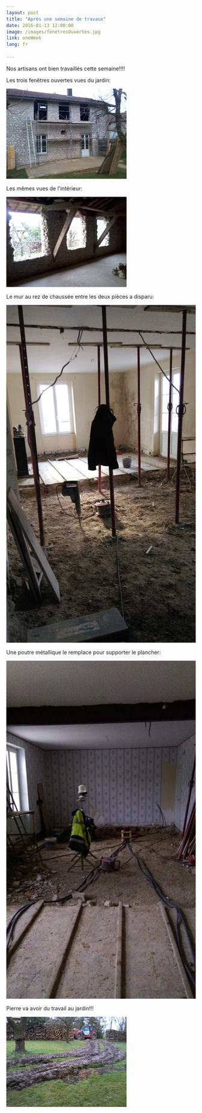 ```yaml
---
layout: post
title: "Après une semaine de travaux"
date: 2016-01-13 12:00:00
image: /images/fenetresOuvertes.jpg
link: oneWeek
lang: fr

---
```


Nos artisans ont bien travaillés cette semaine!!!!

Les trois fenêtres ouvertes vues du jardin:

![](/images/fenetresOuvertes.jpg)

Les mêmes vues de l'intérieur:

![](/images/ouverturesInterieures.jpg)

Le mur au rez de chaussée entre les deux pièces a disparu:

![](/images/sejourEtaye.jpg)

Une poutre métallique le remplace pour supporter le plancher:

![](/images/sejourPoutre.jpg)

Pierre va avoir du travail au jardin!!!

![](/images/rouages.jpg)

